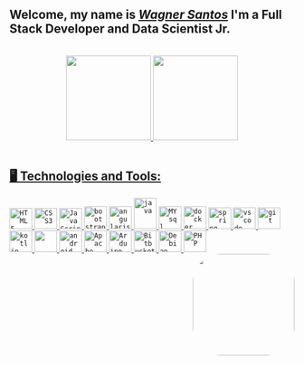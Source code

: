 <!--
**waguii/waguii** is a ✨ _special_ ✨ repository because its `README.md` (this file) appears on your GitHub profile.

Here are some ideas to get you started:

- 🔭 I’m currently working on ...
- 🌱 I’m currently learning ...
- 👯 I’m looking to collaborate on ...
- 🤔 I’m looking for help with ...
- 💬 Ask me about ...
- 📫 How to reach me: ...
- 😄 Pronouns: ...
- ⚡ Fun fact: ...
-->

<h2>Welcome, my name is <a href="https://www.linkedin.com/in/waguii" target="_blank"><i>Wagner Santos</i></a> I'm a Full Stack Developer and Data Scientist Jr.</h2>
<br/>
<div align="center">
  <a href="https://github.com/waguii">
  <img height="150em" src="https://github-readme-stats.vercel.app/api?username=waguii&show_icons=true&theme=tokyonight&include_all_commits=true&count_private=true"/>
  <img height="150em" src="https://github-readme-stats.vercel.app/api/top-langs/?username=waguii&layout=compact&langs_count=7&theme=tokyonight"/>
</div>
<br/>

## 🖥️  Technologies and Tools: 
<div>
  <code><img width="40px" height="37" src="https://cdn.jsdelivr.net/gh/devicons/devicon/icons/html5/html5-original.svg" title = "HTML5"/></code>
  <code><img width="40px" height="37" src="https://cdn.jsdelivr.net/gh/devicons/devicon/icons/css3/css3-original.svg" title = "CSS3"/></code>
  <code><img width="40px" height="37" src="https://cdn.jsdelivr.net/gh/devicons/devicon/icons/javascript/javascript-original.svg" title = "JavaScript"/></code>
  <code><img width="40px" height="40" src="https://cdn.jsdelivr.net/gh/devicons/devicon/icons/bootstrap/bootstrap-original.svg" title = "bootstrap"/></code>
  <code><img width="40px" height="40" src="https://cdn.jsdelivr.net/gh/devicons/devicon/icons/angularjs/angularjs-original.svg" title = "angularjs"></code>
  <code><img width="40px" height="55" src="https://cdn.jsdelivr.net/gh/devicons/devicon/icons/java/java-plain.svg" title = "java" /></code>
  <code><img width="40px" height="40" src="https://cdn.jsdelivr.net/gh/devicons/devicon/icons/mysql/mysql-original.svg" title = "MYsql"/></code>
  <code><img width="40px" height="40" src="https://cdn.jsdelivr.net/gh/devicons/devicon/icons/docker/docker-plain.svg" title = "docker"/></code>
  <code><img width="40px" height="38" src="https://cdn.jsdelivr.net/gh/devicons/devicon/icons/spring/spring-original.svg" title = "spring"/></code>
  <code><img width="40px" height="38" src="https://cdn.jsdelivr.net/gh/devicons/devicon/icons/vscode/vscode-original.svg" title = "vscode"/></code>
  <code><img width="40px" height="38" src="https://cdn.jsdelivr.net/gh/devicons/devicon/icons/git/git-original.svg" title = "git"/></code>
  <code><img width="40px" height="38" src="https://cdn.jsdelivr.net/gh/devicons/devicon/icons/kotlin/kotlin-original.svg" title = "kotlin"/></code>
  <code><img width="40px" height="38" src="https://cdn.jsdelivr.net/gh/devicons/devicon/icons/intellij/intellij-original.svg" /></code>
  <code><img width="40px" height="38" src="https://cdn.jsdelivr.net/gh/devicons/devicon/icons/androidstudio/androidstudio-original.svg" title = "android studio"/></code>
  <code><img width="40px" height="38" src="https://cdn.jsdelivr.net/gh/devicons/devicon/icons/apache/apache-original.svg" title = "Apache" /></code>
  <code><img width="40px" height="38" src="https://cdn.jsdelivr.net/gh/devicons/devicon/icons/arduino/arduino-original.svg" title = "Arduino" /></code>
  <code><img width="40px" height="38" src="https://cdn.jsdelivr.net/gh/devicons/devicon/icons/bitbucket/bitbucket-original.svg" title = "Bitbucket" /></code>
  <code><img width="40px" height="38" src="https://cdn.jsdelivr.net/gh/devicons/devicon/icons/debian/debian-original.svg" title = "Debian" /></code>
  <code><img width="40px" height="38" src="https://cdn.jsdelivr.net/gh/devicons/devicon/icons/php/php-original.svg" title = "PHP" /></code>         
  <img align="right" height="180" style="border-radius:50px;" src="http://clubedosgeeks.com.br/wp-content/uploads/2016/01/dormrm.gif">
</div> 
